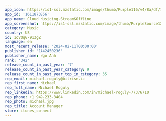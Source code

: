 ```yaml
---
app_icon: https://is1-ssl.mzstatic.com/image/thumb/Purple116/v4/8a/df/1a/8adf1a04-36fe-93df-23f4-51df0313b1b8/AppIcon-1x_U007emarketing-0-5-0-sRGB-85-220-0.png/1024x1024bb.png
app_id: '1611873856'
app_name: Cloud Musicing-Stream&Offline
app_screenshot: https://is1-ssl.mzstatic.com/image/thumb/PurpleSource126/v4/44/aa/27/44aa279b-8dc7-8447-db79-7cd2d70367a1/68f94d3d-1952-4e09-a1b0-d2ef0b119618_Simulator_Screen_Shot_-_iPhone_11_Pro_Max_-_2022-03-08_at_14.07.52.png/1242x2688bb.png
category: Music
country: US
id: 1oVQqG-913gZ
language: en
most_recent_release: '2024-02-11T00:00:00'
publisher_id: '1442450236'
publisher_name: Ngo Anh
rank: '342'
release_count_in_past_year: '7'
release_count_in_past_year_category: 9
release_count_in_past_year_top_in_category: 35
rep_email: michael.roguly@bitrise.io
rep_first_name: Michael
rep_full_name: Michael Roguly
rep_linkedin: https://www.linkedin.com/in/michael-roguly-77376710
rep_phone: +1 949-233-3404
rep_photo: michael.jpg
rep_title: Account Manager
store: itunes_connect
---
```

